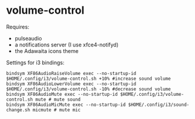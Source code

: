 # volume-control

Requires:
* pulseaudio
* a notifications server (I use xfce4-notifyd)
* the Adawaita icons theme

Settings for i3 bindings:
```
bindsym XF86AudioRaiseVolume exec --no-startup-id $HOME/.config/i3/volume-control.sh +10% #increase sound volume
bindsym XF86AudioLowerVolume exec --no-startup-id $HOME/.config/i3/volume-control.sh -10% #decrease sound volume
bindsym XF86AudioMute exec --no-startup-id $HOME/.config/i3/volume-control.sh mute # mute sound
bindsym XF86AudioMicMute exec --no-startup-id $HOME/.config/i3/sound-change.sh micmute # mute mic
```
